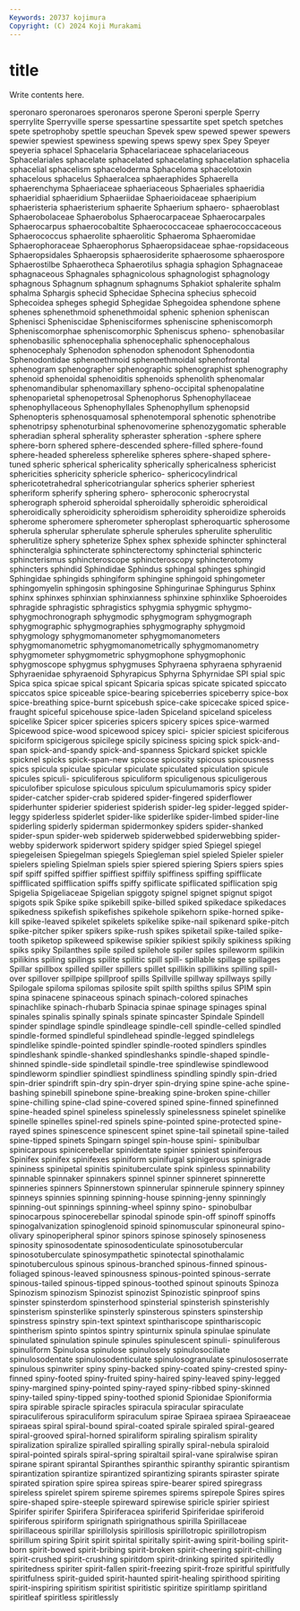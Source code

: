 ```yaml
---
Keywords: 20737 kojimura
Copyright: (C) 2024 Koji Murakami
---
```


# title

Write contents here.



speronaro
speronaroes speronaros sperone Speroni sperple Sperry sperrylite Sperryville sperse spessartine
spessartite spet spetch spetches spete spetrophoby spettle speuchan Spevek spew
spewed spewer spewers spewier spewiest spewiness spewing spews spewy spex
Spey Speyer speyeria sphacel Sphacelaria Sphacelariaceae sphacelariaceous Sphacelariales sphacelate sphacelated
sphacelating sphacelation sphacelia sphacelial sphacelism sphaceloderma Sphaceloma sphacelotoxin sphacelous sphacelus
Sphaeralcea sphaeraphides Sphaerella sphaerenchyma Sphaeriaceae sphaeriaceous Sphaeriales sphaeridia sphaeridial sphaeridium
Sphaeriidae Sphaerioidaceae sphaeripium sphaeristeria sphaeristerium sphaerite Sphaerium sphaero- sphaeroblast Sphaerobolaceae
Sphaerobolus Sphaerocarpaceae Sphaerocarpales Sphaerocarpus sphaerocobaltite Sphaerococcaceae sphaerococcaceous Sphaerococcus sphaerolite sphaerolitic
Sphaeroma Sphaeromidae Sphaerophoraceae Sphaerophorus Sphaeropsidaceae sphae-ropsidaceous Sphaeropsidales Sphaeropsis sphaerosiderite sphaerosome
sphaerospore Sphaerostilbe Sphaerotheca Sphaerotilus sphagia sphagion Sphagnaceae sphagnaceous Sphagnales sphagnicolous
sphagnologist sphagnology sphagnous Sphagnum sphagnum sphagnums Sphakiot sphalerite sphalm sphalma
Sphargis sphecid Sphecidae Sphecina sphecius sphecoid Sphecoidea spheges sphegid Sphegidae
Sphegoidea sphendone sphene sphenes sphenethmoid sphenethmoidal sphenic sphenion spheniscan Sphenisci
Spheniscidae Sphenisciformes spheniscine spheniscomorph Spheniscomorphae spheniscomorphic Spheniscus spheno- sphenobasilar sphenobasilic
sphenocephalia sphenocephalic sphenocephalous sphenocephaly Sphenodon sphenodon sphenodont Sphenodontia Sphenodontidae sphenoethmoid
sphenoethmoidal sphenofrontal sphenogram sphenographer sphenographic sphenographist sphenography sphenoid sphenoidal sphenoiditis
sphenoids sphenolith sphenomalar sphenomandibular sphenomaxillary spheno-occipital sphenopalatine sphenoparietal sphenopetrosal Sphenophorus
Sphenophyllaceae sphenophyllaceous Sphenophyllales Sphenophyllum sphenopsid Sphenopteris sphenosquamosal sphenotemporal sphenotic sphenotribe
sphenotripsy sphenoturbinal sphenovomerine sphenozygomatic spherable spheradian spheral spherality spheraster spheration
-sphere sphere sphere-born sphered sphere-descended sphere-filled sphere-found sphere-headed sphereless spherelike
spheres sphere-shaped sphere-tuned spheric spherical sphericality spherically sphericalness sphericist sphericities
sphericity sphericle spherico- sphericocylindrical sphericotetrahedral sphericotriangular spherics spherier spheriest spheriform
spherify sphering sphero- spheroconic spherocrystal spherograph spheroid spheroidal spheroidally spheroidic
spheroidical spheroidically spheroidicity spheroidism spheroidity spheroidize spheroids spherome spheromere spherometer
spheroplast spheroquartic spherosome spherula spherular spherulate spherule spherules spherulite spherulitic
spherulitize sphery spheterize Sphex sphex sphexide sphincter sphincteral sphincteralgia sphincterate
sphincterectomy sphincterial sphincteric sphincterismus sphincteroscope sphincteroscopy sphincterotomy sphincters sphindid Sphindidae
Sphindus sphingal sphinges sphingid Sphingidae sphingids sphingiform sphingine sphingoid sphingometer
sphingomyelin sphingosin sphingosine Sphingurinae Sphingurus Sphinx sphinx sphinxes sphinxian sphinxianness
sphinxine sphinxlike Sphoeroides sphragide sphragistic sphragistics sphygmia sphygmic sphygmo- sphygmochronograph
sphygmodic sphygmogram sphygmograph sphygmographic sphygmographies sphygmography sphygmoid sphygmology sphygmomanometer sphygmomanometers
sphygmomanometric sphygmomanometrically sphygmomanometry sphygmometer sphygmometric sphygmophone sphygmophonic sphygmoscope sphygmus sphygmuses
Sphyraena sphyraena sphyraenid Sphyraenidae sphyraenoid Sphyrapicus Sphyrna Sphyrnidae SPI spial
spic Spica spica spicae spical spicant Spicaria spicas spicate spicated
spiccato spiccatos spice spiceable spice-bearing spiceberries spiceberry spice-box spice-breathing spice-burnt
spicebush spice-cake spicecake spiced spice-fraught spiceful spicehouse spice-laden Spiceland spiceland
spiceless spicelike Spicer spicer spiceries spicers spicery spices spice-warmed Spicewood
spice-wood spicewood spicey spici- spicier spiciest spiciferous spiciform spicigerous spicilege
spicily spiciness spicing spick spick-and-span spick-and-spandy spick-and-spanness Spickard spicket spickle
spicknel spicks spick-span-new spicose spicosity spicous spicousness spics spicula spiculae
spicular spiculate spiculated spiculation spicule spicules spiculi- spiculiferous spiculiform spiculigenous
spiculigerous spiculofiber spiculose spiculous spiculum spiculumamoris spicy spider spider-catcher spider-crab
spidered spider-fingered spiderflower spiderhunter spiderier spideriest spiderish spider-leg spider-legged spider-leggy
spiderless spiderlet spider-like spiderlike spider-limbed spider-line spiderling spiderly spiderman spidermonkey
spiders spider-shanked spider-spun spider-web spiderweb spiderwebbed spiderwebbing spider-webby spiderwork spiderwort
spidery spidger spied Spiegel spiegel spiegeleisen Spiegelman spiegels Spiegleman spiel
spieled Spieler spieler spielers spieling Spielman spiels spier spiered spiering
Spiers spiers spies spif spiff spiffed spiffier spiffiest spiffily spiffiness
spiffing spifflicate spifflicated spifflication spiffs spiffy spiflicate spiflicated spiflication spig
Spigelia Spigeliaceae Spigelian spiggoty spignel spignet spignut spigot spigots spik
Spike spike spikebill spike-billed spiked spikedace spikedaces spikedness spikefish spikefishes
spikehole spikehorn spike-horned spike-kill spike-leaved spikelet spikelets spikelike spike-nail spikenard
spike-pitch spike-pitcher spiker spikers spike-rush spikes spiketail spike-tailed spike-tooth spiketop
spikeweed spikewise spikier spikiest spikily spikiness spiking spiks spiky Spilanthes
spile spiled spilehole spiler spiles spileworm spilikin spilikins spiling spilings
spilite spilitic spill spill- spillable spillage spillages Spillar spillbox spilled
spiller spillers spillet spillikin spillikins spilling spill-over spillover spillpipe spillproof
spills Spillville spillway spillways spilly Spilogale spiloma spilomas spilosite spilt
spilth spilths spilus SPIM spin spina spinacene spinaceous spinach spinach-colored
spinaches spinachlike spinach-rhubarb Spinacia spinae spinage spinages spinal spinales spinalis
spinally spinals spinate spincaster Spindale Spindell spinder spindlage spindle spindleage
spindle-cell spindle-celled spindled spindle-formed spindleful spindlehead spindle-legged spindlelegs spindlelike spindle-pointed
spindler spindle-rooted spindlers spindles spindleshank spindle-shanked spindleshanks spindle-shaped spindle-shinned spindle-side
spindletail spindle-tree spindlewise spindlewood spindleworm spindlier spindliest spindliness spindling spindly
spin-dried spin-drier spindrift spin-dry spin-dryer spin-drying spine spine-ache spine-bashing spinebill
spinebone spine-breaking spine-broken spine-chiller spine-chilling spine-clad spine-covered spined spine-finned spinefinned
spine-headed spinel spineless spinelessly spinelessness spinelet spinelike spinelle spinelles spinel-red
spinels spine-pointed spine-protected spine-rayed spines spinescence spinescent spinet spine-tail spinetail
spine-tailed spine-tipped spinets Spingarn spingel spin-house spini- spinibulbar spinicarpous spinicerebellar
spinidentate spinier spiniest spiniferous Spinifex spinifex spinifexes spiniform spinifugal spinigerous
spinigrade spininess spinipetal spinitis spinituberculate spink spinless spinnability spinnable spinnaker
spinnakers spinnel spinner spinneret spinnerette spinneries spinners Spinnerstown spinnerular spinnerule
spinnery spinney spinneys spinnies spinning spinning-house spinning-jenny spinningly spinning-out spinnings
spinning-wheel spinny spino- spinobulbar spinocarpous spinocerebellar spinodal spinode spin-off spinoff
spinoffs spinogalvanization spinoglenoid spinoid spinomuscular spinoneural spino-olivary spinoperipheral spinor spinors
spinose spinosely spinoseness spinosity spinosodentate spinosodenticulate spinosotubercular spinosotuberculate spinosympathetic spinotectal
spinothalamic spinotuberculous spinous spinous-branched spinous-finned spinous-foliaged spinous-leaved spinousness spinous-pointed spinous-serrate
spinous-tailed spinous-tipped spinous-toothed spinout spinouts Spinoza Spinozism spinozism Spinozist spinozist
Spinozistic spinproof spins spinster spinsterdom spinsterhood spinsterial spinsterish spinsterishly spinsterism
spinsterlike spinsterly spinsterous spinsters spinstership spinstress spinstry spin-text spintext spinthariscope
spinthariscopic spintherism spinto spintos spintry spinturnix spinula spinulae spinulate spinulated
spinulation spinule spinules spinulescent spinuli- spinuliferous spinuliform Spinulosa spinulose spinulosely
spinulosociliate spinulosodentate spinulosodenticulate spinulosogranulate spinulososerrate spinulous spinwriter spiny spiny-backed spiny-coated
spiny-crested spiny-finned spiny-footed spiny-fruited spiny-haired spiny-leaved spiny-legged spiny-margined spiny-pointed spiny-rayed
spiny-ribbed spiny-skinned spiny-tailed spiny-tipped spiny-toothed spionid Spionidae Spioniformia spira spirable
spiracle spiracles spiracula spiracular spiraculate spiraculiferous spiraculiform spiraculum spirae Spiraea
spiraea Spiraeaceae spiraeas spiral spiral-bound spiral-coated spirale spiraled spiral-geared spiral-grooved
spiral-horned spiraliform spiraling spiralism spirality spiralization spiralize spiralled spiralling spirally
spiral-nebula spiraloid spiral-pointed spirals spiral-spring spiraltail spiral-vane spiralwise spiran spirane
spirant spirantal Spiranthes spiranthic spiranthy spirantic spirantism spirantization spirantize spirantized
spirantizing spirants spiraster spirate spirated spiration spire spirea spireas spire-bearer
spired spiregrass spireless spirelet spirem spireme spiremes spirems spirepole Spires
spires spire-shaped spire-steeple spireward spirewise spiricle spirier spiriest Spirifer spirifer
Spirifera Spiriferacea spiriferid Spiriferidae spiriferoid spiriferous spiriform spirignath spirignathous spirilla
Spirillaceae spirillaceous spirillar spirillolysis spirillosis spirillotropic spirillotropism spirillum spiring Spirit
spirit spirital spiritally spirit-awing spirit-boiling spirit-born spirit-bowed spirit-bribing spirit-broken spirit-cheering
spirit-chilling spirit-crushed spirit-crushing spiritdom spirit-drinking spirited spiritedly spiritedness spiriter spirit-fallen
spirit-freezing spirit-froze spiritful spiritfully spiritfulness spirit-guided spirit-haunted spirit-healing spirithood spiriting
spirit-inspiring spiritism spiritist spiritistic spiritize spiritlamp spiritland spiritleaf spiritless spiritlessly
